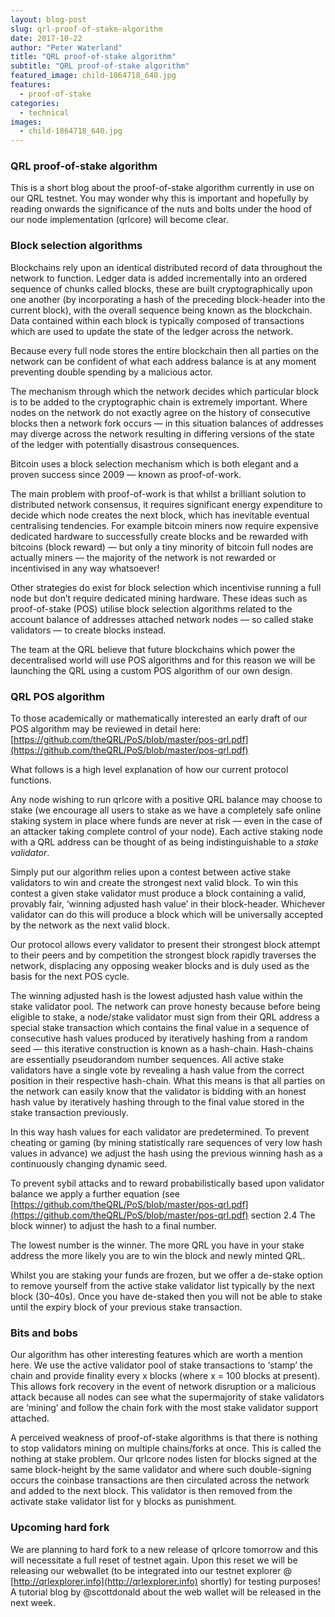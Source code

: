 ```yaml
---
layout: blog-post
slug: qrl-proof-of-stake-algorithm
date: 2017-10-22
author: "Peter Waterland"
title: "QRL proof-of-stake algorithm"
subtitle: "QRL proof-of-stake algorithm"
featured_image: child-1864718_640.jpg
features:
  - proof-of-stake
categories:
  - technical
images:
  - child-1864718_640.jpg
---
```


### QRL proof-of-stake algorithm

This is a short blog about the proof-of-stake algorithm currently in use on our QRL testnet. You may wonder why this is important and hopefully by reading onwards the significance of the nuts and bolts under the hood of our node implementation (qrlcore) will become clear.

### Block selection algorithms

Blockchains rely upon an identical distributed record of data throughout the network to function. Ledger data is added incrementally into an ordered sequence of chunks called blocks, these are built cryptographically upon one another (by incorporating a hash of the preceding block-header into the current block), with the overall sequence being known as the blockchain. Data contained within each block is typically composed of transactions which are used to update the state of the ledger across the network.

Because every full node stores the entire blockchain then all parties on the network can be confident of what each address balance is at any moment preventing double spending by a malicious actor.

The mechanism through which the network decides which particular block is to be added to the cryptographic chain is extremely important. Where nodes on the network do not exactly agree on the history of consecutive blocks then a network fork occurs — in this situation balances of addresses may diverge across the network resulting in differing versions of the state of the ledger with potentially disastrous consequences.

Bitcoin uses a block selection mechanism which is both elegant and a proven success since 2009 — known as proof-of-work.

The main problem with proof-of-work is that whilst a brilliant solution to distributed network consensus, it requires significant energy expenditure to decide which node creates the next block, which has inevitable eventual centralising tendencies. For example bitcoin miners now require expensive dedicated hardware to successfully create blocks and be rewarded with bitcoins (block reward) — but only a tiny minority of bitcoin full nodes are actually miners — the majority of the network is not rewarded or incentivised in any way whatsoever!

Other strategies do exist for block selection which incentivise running a full node but don’t require dedicated mining hardware. These ideas such as proof-of-stake (POS) utilise block selection algorithms related to the account balance of addresses attached network nodes — so called stake validators — to create blocks instead.

The team at the QRL believe that future blockchains which power the decentralised world will use POS algorithms and for this reason we will be launching the QRL using a custom POS algorithm of our own design.

### QRL POS algorithm

To those academically or mathematically interested an early draft of our POS algorithm may be reviewed in detail here: [https://github.com/theQRL/PoS/blob/master/pos-qrl.pdf](https://github.com/theQRL/PoS/blob/master/pos-qrl.pdf)

What follows is a high level explanation of how our current protocol functions.

Any node wishing to run qrlcore with a positive QRL balance may choose to stake (we encourage all users to stake as we have a completely safe online staking system in place where funds are never at risk — even in the case of an attacker taking complete control of your node). Each active staking node with a QRL address can be thought of as being indistinguishable to a *stake validator*.

Simply put our algorithm relies upon a contest between active stake validators to win and create the strongest next valid block. To win this contest a given stake validator must produce a block containing a valid, provably fair, ‘winning adjusted hash value’ in their block-header. Whichever validator can do this will produce a block which will be universally accepted by the network as the next valid block.

Our protocol allows every validator to present their strongest block attempt to their peers and by competition the strongest block rapidly traverses the network, displacing any opposing weaker blocks and is duly used as the basis for the next POS cycle.

The winning adjusted hash is the lowest adjusted hash value within the stake validator pool. The network can prove honesty because before being eligible to stake, a node/stake validator must sign from their QRL address a special stake transaction which contains the final value in a sequence of consecutive hash values produced by iteratively hashing from a random seed — this iterative construction is known as a hash-chain. Hash-chains are essentially pseudorandom number sequences. All active stake validators have a single vote by revealing a hash value from the correct position in their respective hash-chain. What this means is that all parties on the network can easily know that the validator is bidding with an honest hash value by iteratively hashing through to the final value stored in the stake transaction previously.

In this way hash values for each validator are predetermined. To prevent cheating or gaming (by mining statistically rare sequences of very low hash values in advance) we adjust the hash using the previous winning hash as a continuously changing dynamic seed.

To prevent sybil attacks and to reward probabilistically based upon validator balance we apply a further equation (see [https://github.com/theQRL/PoS/blob/master/pos-qrl.pdf](https://github.com/theQRL/PoS/blob/master/pos-qrl.pdf) section 2.4 The block winner) to adjust the hash to a final number.

The lowest number is the winner. The more QRL you have in your stake address the more likely you are to win the block and newly minted QRL.

Whilst you are staking your funds are frozen, but we offer a de-stake option to remove yourself from the active stake validator list typically by the next block (30–40s). Once you have de-staked then you will not be able to stake until the expiry block of your previous stake transaction.

### Bits and bobs

Our algorithm has other interesting features which are worth a mention here. We use the active validator pool of stake transactions to ‘stamp’ the chain and provide finality every x blocks (where x = 100 blocks at present). This allows fork recovery in the event of network disruption or a malicious attack because all nodes can see what the supermajority of stake validators are ‘mining’ and follow the chain fork with the most stake validator support attached.

A perceived weakness of proof-of-stake algorithms is that there is nothing to stop validators mining on multiple chains/forks at once. This is called the nothing at stake problem. Our qrlcore nodes listen for blocks signed at the same block-height by the same validator and where such double-signing occurs the coinbase transactions are then circulated across the network and added to the next block. This validator is then removed from the activate stake validator list for y blocks as punishment.

### Upcoming hard fork

We are planning to hard fork to a new release of qrlcore tomorrow and this will necessitate a full reset of testnet again. Upon this reset we will be releasing our webwallet (to be integrated into our testnet explorer @ [http://qrlexplorer.info](http://qrlexplorer.info) shortly) for testing purposes! A tutorial blog by @scottdonald about the web wallet will be released in the next week.